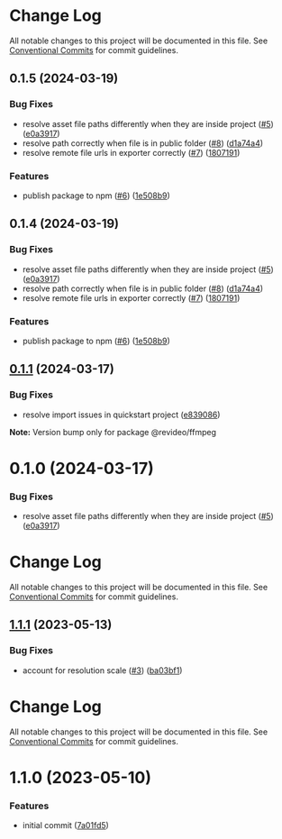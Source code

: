 # Change Log

All notable changes to this project will be documented in this file.
See [Conventional Commits](https://conventionalcommits.org) for commit guidelines.

## 0.1.5 (2024-03-19)


### Bug Fixes

* resolve asset file paths differently when they are inside project ([#5](https://github.com/havenhq/revideo/issues/5)) ([e0a3917](https://github.com/havenhq/revideo/commit/e0a39175a34f501ffce0fa4508c83e84244fd43c))
* resolve path correctly when file is in public folder ([#8](https://github.com/havenhq/revideo/issues/8)) ([d1a74a4](https://github.com/havenhq/revideo/commit/d1a74a4b0aaf89a535d7e7f95ce51de8ba3aaa78))
* resolve remote file urls in exporter correctly ([#7](https://github.com/havenhq/revideo/issues/7)) ([1807191](https://github.com/havenhq/revideo/commit/18071918fa295f83a9d12f885d2079965a694d7f))


### Features

* publish package to npm ([#6](https://github.com/havenhq/revideo/issues/6)) ([1e508b9](https://github.com/havenhq/revideo/commit/1e508b983d75cc7a647f5d6de5ce62ff4ec90953))





## 0.1.4 (2024-03-19)


### Bug Fixes

* resolve asset file paths differently when they are inside project ([#5](https://github.com/havenhq/revideo/issues/5)) ([e0a3917](https://github.com/havenhq/revideo/commit/e0a39175a34f501ffce0fa4508c83e84244fd43c))
* resolve path correctly when file is in public folder ([#8](https://github.com/havenhq/revideo/issues/8)) ([d1a74a4](https://github.com/havenhq/revideo/commit/d1a74a4b0aaf89a535d7e7f95ce51de8ba3aaa78))
* resolve remote file urls in exporter correctly ([#7](https://github.com/havenhq/revideo/issues/7)) ([1807191](https://github.com/havenhq/revideo/commit/18071918fa295f83a9d12f885d2079965a694d7f))


### Features

* publish package to npm ([#6](https://github.com/havenhq/revideo/issues/6)) ([1e508b9](https://github.com/havenhq/revideo/commit/1e508b983d75cc7a647f5d6de5ce62ff4ec90953))





## [0.1.1](https://github.com/havenhq/revideo/compare/v0.1.0...v0.1.1) (2024-03-17)


### Bug Fixes

* resolve import issues in quickstart project ([e839086](https://github.com/havenhq/revideo/commit/e8390869c087c92c9d448cd16e9cc648d6b2dbe0))







**Note:** Version bump only for package @revideo/ffmpeg





# 0.1.0 (2024-03-17)


### Bug Fixes

* resolve asset file paths differently when they are inside project ([#5](https://github.com/havenhq/revideo/issues/5)) ([e0a3917](https://github.com/havenhq/revideo/commit/e0a39175a34f501ffce0fa4508c83e84244fd43c))





# Change Log

All notable changes to this project will be documented in this file. See
[Conventional Commits](https://conventionalcommits.org) for commit guidelines.

## [1.1.1](https://github.com/motion-canvas/exporters/compare/v1.1.0...v1.1.1) (2023-05-13)

### Bug Fixes

- account for resolution scale
  ([#3](https://github.com/motion-canvas/exporters/issues/3))
  ([ba03bf1](https://github.com/motion-canvas/exporters/commit/ba03bf1db62c7aae45a4a98d9519f21085afff91))

# Change Log

All notable changes to this project will be documented in this file. See
[Conventional Commits](https://conventionalcommits.org) for commit guidelines.

# 1.1.0 (2023-05-10)

### Features

- initial commit
  ([7a01fd5](https://github.com/motion-canvas/exporters/commit/7a01fd5614f2d62b4bd6e24c1096706f5dbf218b))
